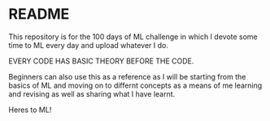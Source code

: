 # README

This repository is for the 100 days of ML challenge in which I devote some time to ML every day and upload whatever I do.

EVERY CODE HAS BASIC THEORY BEFORE THE CODE.

Beginners can also use this as a reference as I will be starting from the basics of ML and moving on to differnt concepts as a means of me learning and revising as well as sharing what I have learnt.

Heres to ML!

